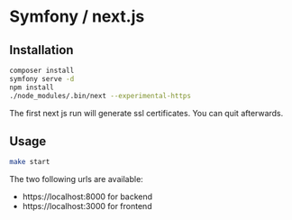 # Symfony / next.js

## Installation
```bash
composer install
symfony serve -d
npm install
./node_modules/.bin/next --experimental-https
```

The first next js run will generate ssl certificates. You can quit afterwards.

## Usage
```bash
make start
```
The two following urls are available:
- https://localhost:8000 for backend
- https://localhost:3000 for frontend

